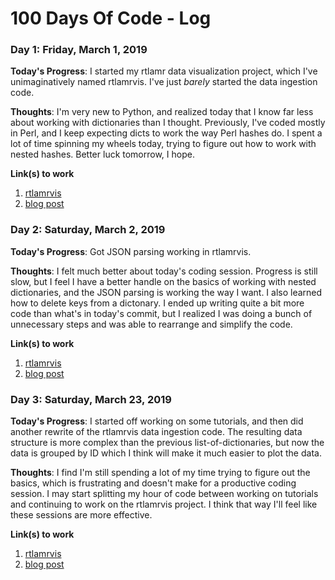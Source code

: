 # 100 Days Of Code - Log

### Day 1: Friday, March 1, 2019

**Today's Progress**: I started my rtlamr data visualization project, which I've unimaginatively 
named rtlamrvis. I've just _barely_ started the data ingestion code.

**Thoughts**: I'm very new to Python, and realized today that I know far less about working with 
dictionaries than I thought. Previously, I've coded mostly in Perl, and I keep expecting 
dicts to work the way Perl hashes do. I spent a lot of time spinning my wheels today, trying 
to figure out how to work with nested hashes. Better luck tomorrow, I hope.

**Link(s) to work**
1. [rtlamrvis](https://github.com/bcochrane/rtlamrvis)
2. [blog post](http://briancochrane.com/?p=73)


### Day 2: Saturday, March 2, 2019

**Today's Progress**: Got JSON parsing working in rtlamrvis.

**Thoughts**: I felt much better about today's coding session. Progress is still slow, but I feel I have a better handle on the basics of working with nested dictionaries, and the JSON parsing is working the way I want. I also learned how to delete keys from a dictonary. I ended up writing quite a bit more code than what's in today's commit, but I realized I was doing a bunch of unnecessary steps and was able to rearrange and simplify the code.

**Link(s) to work**
1. [rtlamrvis](https://github.com/bcochrane/rtlamrvis)
2. [blog post](http://briancochrane.com/?p=78)


### Day 3: Saturday, March 23, 2019

**Today's Progress**: I started off working on some tutorials, 
and then did another rewrite of the rtlamrvis data ingestion 
code. The resulting data structure is more complex than the previous 
list-of-dictionaries, but now the data is grouped by ID which I 
think will make it much easier to plot the data.

**Thoughts**: I find I'm still spending a lot of my time trying to 
figure out the basics, which is frustrating and doesn't make for a 
productive coding session. I may start splitting my hour of code between 
working on tutorials and continuing to work on the rtlamrvis project. I 
think that way I'll feel like these sessions are more effective.


**Link(s) to work**
1. [rtlamrvis](https://github.com/bcochrane/rtlamrvis)
2. [blog post](http://briancochrane.com/?p=82)
